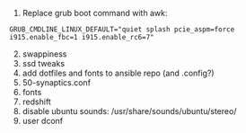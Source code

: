 1. Replace grub boot command with awk:

```
GRUB_CMDLINE_LINUX_DEFAULT="quiet splash pcie_aspm=force i915.enable_fbc=1 i915.enable_rc6=7"
```

2. swappiness
3. ssd tweaks
4. add dotfiles and fonts to ansible repo (and .config?)
5. 50-synaptics.conf
6. fonts
7. redshift
8. disable ubuntu sounds: /usr/share/sounds/ubuntu/stereo/
9. user dconf
